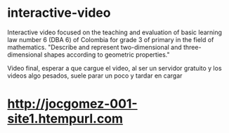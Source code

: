 # interactive-video
Interactive video focused on the teaching and evaluation of basic learning law number 6 (DBA 6) of Colombia for grade 3 of primary in the field of mathematics. "Describe and represent two-dimensional and three-dimensional shapes according to geometric properties."

Video final, esperar a que cargue el video, al ser un servidor gratuito y los videos algo pesados, suele parar un poco y tardar en cargar
# http://jocgomez-001-site1.htempurl.com
